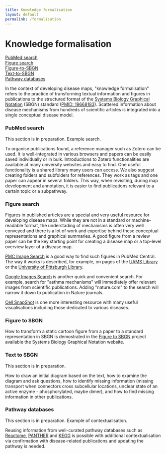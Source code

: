 ```yaml
---
title: Knowledge formalisation
layout: default
permalink: /formalisation
---
```


# Knowledge formalisation

[PubMed search](#pubmed-search)  
[Figure search](#figure-search)  
[Figure-to-SBGN](#figure-to-sbgn)  
[Text-to-SBGN](#text-to-sbgn)  
[Pathway databases](#pathway-databases)  


In the context of developing disease maps, "knowledge formalisation" refers to the practice of transforming textual information and figures in publications to the structured format of the [Systems Biology Graphical Notation](https://sbgn.github.io/) (SBGN) standard ([PMID: 19668183](https://www.ncbi.nlm.nih.gov/pubmed/19668183)). Scattered information about disease mechanisms from hundreds of scientific articles is integrated into a single conceptual disease model.

### PubMed search

This section is in preparation. Example search.

To organise publications found, a reference manager such as Zotero can be used. It is well-integrated in various browsers and papers can be easily saved individually or in bulk. Introductions to Zotero functionalities are available at many university websites and easy to find. One useful functionality is a shared library many users can access. We also suggest creating folders and subfolders for references. They work as tags and one paper can appear in several folders. This way, when revisiting, during map development and annotation, it is easier to find publications relevant to a certain topic or a subpathway.

### Figure search

Figures in published articles are a special and very useful resource for developing disease maps. While they are not in a standard or machine-readable format, the understading of mechanisms is often very well conveyed and there is a lot of work and expertise behind these conceptual representations and graphical summaries. A good figure from a review paper can be the key starting point for creating a disease map or a top-level overview layer of a disease map.

[PMC Image Search](https://www.ncbi.nlm.nih.gov/pmc/) is a good way to find such figures in PubMed Central. The way it works is described, for example, on pages of the [UAMS Library](https://libguides.uams.edu/image-resources/pmc) or the [University of Pittsburgh Library](https://info.hsls.pitt.edu/updatereport/2011/october-2011/need-images-try-pubmed-central/). 

[Google Images Search](https://images.google.com/) is another quick and convenient search. For example, search for "asthma mechanisms" will immediately offer relevant images from scientific publications. Adding "nature.com" to the search will narrow it down to publication in Nature journals. 

[Cell SnapShot](https://www.cell.com/snapshots) is one more interesting resource with many useful visualisations including those dedicated to various diseases. 

### Figure to SBGN

How to transform a static cartoon figure from a paper to a standard representation in SBGN is demostrated in the [Figure to SBGN](https://sbgn.github.io/figuretosbgn) project available the Systems Biology Graphical Notation website.

### Text to SBGN

This section is in preparation. 

How to draw an initial diagram based on the text, how to examine the diagram and ask questions, how to identify missing information (missing transport when connectors cross subcellular locations, unclear state of an active enzyme - phosphorylated, maybe dimer), and how to find missing information in other publications.

### Pathway databases

This section is in preparation. Example of contextualisation.

Reusing information from well-curated pathway databases such as [Reactome](https://reactome.org/), [PANTHER](http://www.pantherdb.org/pathway/) and [KEGG](https://www.genome.jp/kegg/https://www.genome.jp/kegg/) is possible with additional contextualisation via confirmation with disease-related publications and updating the pathway is needed.


